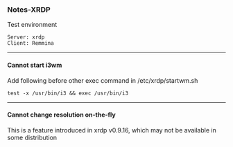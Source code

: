 ### Notes-XRDP  
Test environment  
```
Server: xrdp
Client: Remmina
```
---
#### Cannot start i3wm   
Add following before other exec command in /etc/xrdp/startwm.sh
```
test -x /usr/bin/i3 && exec /usr/bin/i3
```
---
#### Cannot change resolution on-the-fly
This is a feature introduced in xrdp v0.9.16, which may not be available in some distribution

